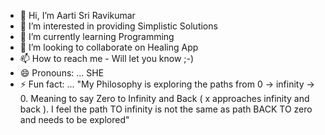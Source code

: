 - 👋 Hi, I’m Aarti Sri Ravikumar
- 👀 I’m interested in providing Simplistic Solutions
- 🌱 I’m currently learning Programming
- 💞️ I’m looking to collaborate on Healing App
- 📫 How to reach me - Will let you know ;-)
- 😄 Pronouns: ... SHE
- ⚡ Fun fact: ... "My Philosophy is exploring the paths from 0 -> infinity -> 0. Meaning to say Zero to Infinity and Back ( x approaches infinity and back ). I feel the path TO infinity is not the same as path BACK TO zero and needs to be explored"

<!---
aartisr/aartisr is a ✨ special ✨ repository because its `README.md` (this file) appears on your GitHub profile.
You can click the Preview link to take a look at your changes.
--->
